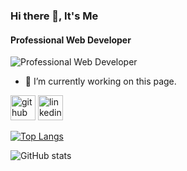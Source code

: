 ### Hi there 👋, It's Me
#### Professional Web Developer
![Professional Web Developer](https://i.postimg.cc/GmzBKHgc/web-developer-4.png)


- 🔭 I’m currently working on this page. 


[<img src='https://cdn.jsdelivr.net/npm/simple-icons@3.0.1/icons/github.svg' alt='github' height='40'>](https://github.com/Nesat-Nayem)  [<img src='https://cdn.jsdelivr.net/npm/simple-icons@3.0.1/icons/linkedin.svg' alt='linkedin' height='40'>](https://www.linkedin.com/in/https://www.linkedin.com/in/nesat-nayem//)  

[![Top Langs](https://github-readme-stats.vercel.app/api/top-langs/?username=Nesat-Nayem)](https://github.com/anuraghazra/github-readme-stats)

![GitHub stats](https://github-readme-stats.vercel.app/api?username=Nesat-Nayem&show_icons=true)  

